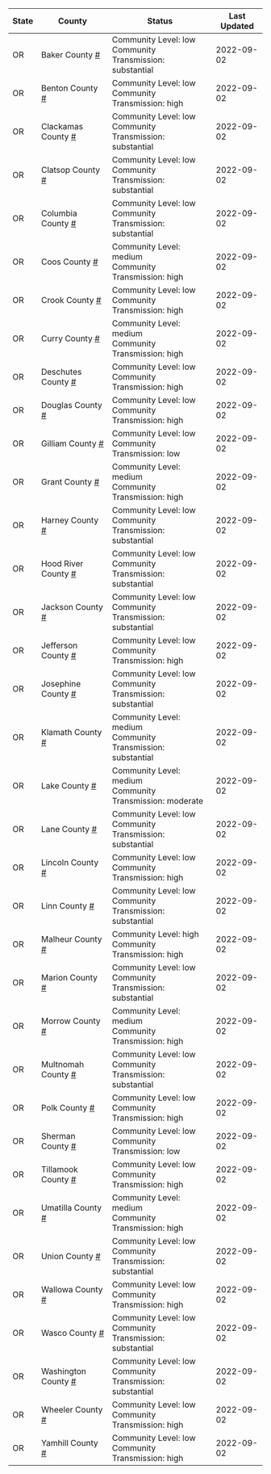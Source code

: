 State | County | Status | Last Updated
--- | --- | --- | --- 
OR | Baker County <a href="#baker_county">#</a> | <a name="baker_county"></a>Community Level: low<br/>Community Transmission: substantial | 2022-09-02
OR | Benton County <a href="#benton_county">#</a> | <a name="benton_county"></a>Community Level: low<br/>Community Transmission: high | 2022-09-02
OR | Clackamas County <a href="#clackamas_county">#</a> | <a name="clackamas_county"></a>Community Level: low<br/>Community Transmission: substantial | 2022-09-02
OR | Clatsop County <a href="#clatsop_county">#</a> | <a name="clatsop_county"></a>Community Level: low<br/>Community Transmission: substantial | 2022-09-02
OR | Columbia County <a href="#columbia_county">#</a> | <a name="columbia_county"></a>Community Level: low<br/>Community Transmission: substantial | 2022-09-02
OR | Coos County <a href="#coos_county">#</a> | <a name="coos_county"></a>Community Level: medium<br/>Community Transmission: high | 2022-09-02
OR | Crook County <a href="#crook_county">#</a> | <a name="crook_county"></a>Community Level: low<br/>Community Transmission: high | 2022-09-02
OR | Curry County <a href="#curry_county">#</a> | <a name="curry_county"></a>Community Level: medium<br/>Community Transmission: high | 2022-09-02
OR | Deschutes County <a href="#deschutes_county">#</a> | <a name="deschutes_county"></a>Community Level: low<br/>Community Transmission: high | 2022-09-02
OR | Douglas County <a href="#douglas_county">#</a> | <a name="douglas_county"></a>Community Level: low<br/>Community Transmission: high | 2022-09-02
OR | Gilliam County <a href="#gilliam_county">#</a> | <a name="gilliam_county"></a>Community Level: low<br/>Community Transmission: low | 2022-09-02
OR | Grant County <a href="#grant_county">#</a> | <a name="grant_county"></a>Community Level: medium<br/>Community Transmission: high | 2022-09-02
OR | Harney County <a href="#harney_county">#</a> | <a name="harney_county"></a>Community Level: low<br/>Community Transmission: substantial | 2022-09-02
OR | Hood River County <a href="#hood_river_county">#</a> | <a name="hood_river_county"></a>Community Level: low<br/>Community Transmission: substantial | 2022-09-02
OR | Jackson County <a href="#jackson_county">#</a> | <a name="jackson_county"></a>Community Level: low<br/>Community Transmission: substantial | 2022-09-02
OR | Jefferson County <a href="#jefferson_county">#</a> | <a name="jefferson_county"></a>Community Level: low<br/>Community Transmission: high | 2022-09-02
OR | Josephine County <a href="#josephine_county">#</a> | <a name="josephine_county"></a>Community Level: low<br/>Community Transmission: substantial | 2022-09-02
OR | Klamath County <a href="#klamath_county">#</a> | <a name="klamath_county"></a>Community Level: medium<br/>Community Transmission: substantial | 2022-09-02
OR | Lake County <a href="#lake_county">#</a> | <a name="lake_county"></a>Community Level: medium<br/>Community Transmission: moderate | 2022-09-02
OR | Lane County <a href="#lane_county">#</a> | <a name="lane_county"></a>Community Level: low<br/>Community Transmission: substantial | 2022-09-02
OR | Lincoln County <a href="#lincoln_county">#</a> | <a name="lincoln_county"></a>Community Level: low<br/>Community Transmission: high | 2022-09-02
OR | Linn County <a href="#linn_county">#</a> | <a name="linn_county"></a>Community Level: low<br/>Community Transmission: substantial | 2022-09-02
OR | Malheur County <a href="#malheur_county">#</a> | <a name="malheur_county"></a>Community Level: high<br/>Community Transmission: high | 2022-09-02
OR | Marion County <a href="#marion_county">#</a> | <a name="marion_county"></a>Community Level: low<br/>Community Transmission: substantial | 2022-09-02
OR | Morrow County <a href="#morrow_county">#</a> | <a name="morrow_county"></a>Community Level: medium<br/>Community Transmission: high | 2022-09-02
OR | Multnomah County <a href="#multnomah_county">#</a> | <a name="multnomah_county"></a>Community Level: low<br/>Community Transmission: substantial | 2022-09-02
OR | Polk County <a href="#polk_county">#</a> | <a name="polk_county"></a>Community Level: low<br/>Community Transmission: high | 2022-09-02
OR | Sherman County <a href="#sherman_county">#</a> | <a name="sherman_county"></a>Community Level: low<br/>Community Transmission: low | 2022-09-02
OR | Tillamook County <a href="#tillamook_county">#</a> | <a name="tillamook_county"></a>Community Level: low<br/>Community Transmission: high | 2022-09-02
OR | Umatilla County <a href="#umatilla_county">#</a> | <a name="umatilla_county"></a>Community Level: medium<br/>Community Transmission: high | 2022-09-02
OR | Union County <a href="#union_county">#</a> | <a name="union_county"></a>Community Level: low<br/>Community Transmission: substantial | 2022-09-02
OR | Wallowa County <a href="#wallowa_county">#</a> | <a name="wallowa_county"></a>Community Level: low<br/>Community Transmission: high | 2022-09-02
OR | Wasco County <a href="#wasco_county">#</a> | <a name="wasco_county"></a>Community Level: low<br/>Community Transmission: substantial | 2022-09-02
OR | Washington County <a href="#washington_county">#</a> | <a name="washington_county"></a>Community Level: low<br/>Community Transmission: substantial | 2022-09-02
OR | Wheeler County <a href="#wheeler_county">#</a> | <a name="wheeler_county"></a>Community Level: low<br/>Community Transmission: high | 2022-09-02
OR | Yamhill County <a href="#yamhill_county">#</a> | <a name="yamhill_county"></a>Community Level: low<br/>Community Transmission: high | 2022-09-02

